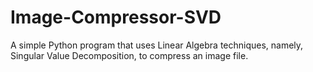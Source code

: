 # Image-Compressor-SVD
A simple Python program that uses Linear Algebra techniques, namely, Singular Value Decomposition, to compress an image file.
